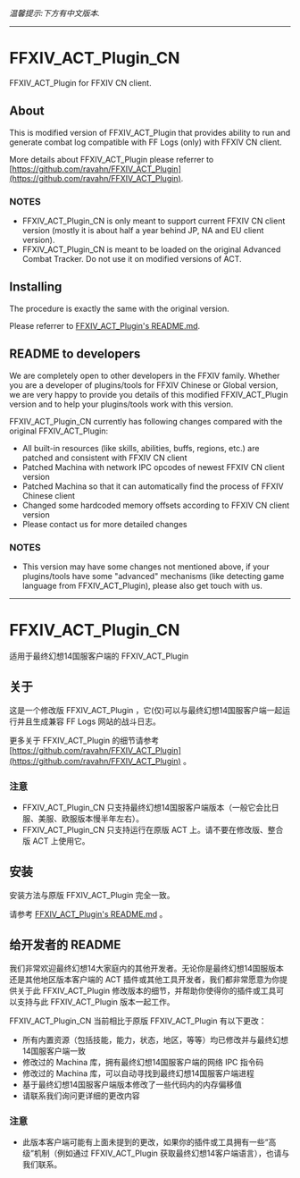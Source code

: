 _温馨提示:下方有中文版本._

---

# FFXIV_ACT_Plugin_CN

FFXIV_ACT_Plugin for FFXIV CN client.

## About

This is modified version of FFXIV_ACT_Plugin that provides ability to run and generate combat log compatible with FF Logs (only) with FFXIV CN client.

More details about FFXIV_ACT_Plugin please referrer to [https://github.com/ravahn/FFXIV_ACT_Plugin](https://github.com/ravahn/FFXIV_ACT_Plugin).

### NOTES

* FFXIV_ACT_Plugin_CN is only meant to support current FFXIV CN client version (mostly it is about half a year behind JP, NA and EU client version).
* FFXIV_ACT_Plugin_CN is meant to be loaded on the original Advanced Combat Tracker. Do not use it on modified versions of ACT.

## Installing

The procedure is exactly the same with the original version.

Please referrer to [FFXIV_ACT_Plugin's README.md](https://github.com/ravahn/FFXIV_ACT_Plugin/blob/master/README.md).

## README to developers

We are completely open to other developers in the FFXIV family. Whether you are a developer of plugins/tools for FFXIV Chinese or Global version, we are very happy to provide you details of this modified FFXIV_ACT_Plugin version and to help your plugins/tools work with this version.

FFXIV_ACT_Plugin_CN currently has following changes compared with the original FFXIV_ACT_Plugin:

* All built-in resources (like skills, abilities, buffs, regions, etc.) are patched and consistent with FFXIV CN client
* Patched Machina with network IPC opcodes of newest FFXIV CN client version
* Patched Machina so that it can automatically find the process of FFXIV Chinese client
* Changed some hardcoded memory offsets according to FFXIV CN client version
* Please contact us for more detailed changes

### NOTES

* This version may have some changes not mentioned above, if your plugins/tools have some "advanced" mechanisms (like detecting game language from FFXIV_ACT_Plugin), please also get touch with us.

---

# FFXIV_ACT_Plugin_CN

适用于最终幻想14国服客户端的 FFXIV_ACT_Plugin

## 关于

这是一个修改版 FFXIV_ACT_Plugin ，它(仅)可以与最终幻想14国服客户端一起运行并且生成兼容 FF Logs 网站的战斗日志。

更多关于 FFXIV_ACT_Plugin 的细节请参考 [https://github.com/ravahn/FFXIV_ACT_Plugin](https://github.com/ravahn/FFXIV_ACT_Plugin) 。

### 注意

* FFXIV_ACT_Plugin_CN 只支持最终幻想14国服客户端版本（一般它会比日服、美服、欧服版本慢半年左右）。
* FFXIV_ACT_Plugin_CN 只支持运行在原版 ACT 上。请不要在修改版、整合版 ACT 上使用它。

## 安装

安装方法与原版 FFXIV_ACT_Plugin 完全一致。

请参考 [FFXIV_ACT_Plugin's README.md](https://github.com/ravahn/FFXIV_ACT_Plugin/blob/master/README.md) 。

## 给开发者的 README

我们非常欢迎最终幻想14大家庭内的其他开发者。无论你是最终幻想14国服版本还是其他地区版本客户端的 ACT 插件或其他工具开发者，我们都非常愿意为你提供关于此 FFXIV_ACT_Plugin 修改版本的细节，并帮助你使得你的插件或工具可以支持与此 FFXIV_ACT_Plugin 版本一起工作。

FFXIV_ACT_Plugin_CN 当前相比于原版 FFXIV_ACT_Plugin 有以下更改：

* 所有内置资源（包括技能，能力，状态，地区，等等）均已修改并与最终幻想14国服客户端一致
* 修改过的 Machina 库，拥有最终幻想14国服客户端的网络 IPC 指令码
* 修改过的 Machina 库，可以自动寻找到最终幻想14国服客户端进程
* 基于最终幻想14国服客户端版本修改了一些代码内的内存偏移值
* 请联系我们询问更详细的更改内容

### 注意

* 此版本客户端可能有上面未提到的更改，如果你的插件或工具拥有一些“高级”机制（例如通过 FFXIV_ACT_Plugin 获取最终幻想14客户端语言），也请与我们联系。
